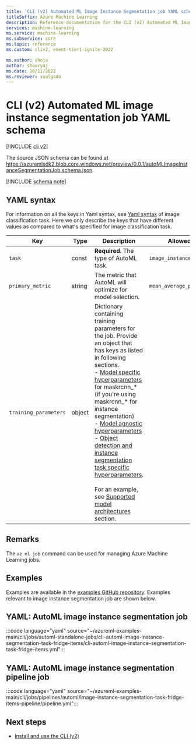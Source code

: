 ```yaml
---
title: 'CLI (v2) Automated ML Image Instance Segmentation job YAML schema'
titleSuffix: Azure Machine Learning
description: Reference documentation for the CLI (v2) Automated ML Image Instance Segmentation job YAML schema.
services: machine-learning
ms.service: machine-learning
ms.subservice: core
ms.topic: reference
ms.custom: cliv2, event-tier1-ignite-2022

ms.author: shoja
author: shouryaj
ms.date: 10/11/2022
ms.reviewer: ssalgado
---
```


# CLI (v2) Automated ML image instance segmentation job YAML schema

[!INCLUDE [cli v2](../../includes/machine-learning-cli-v2.md)]

The source JSON schema can be found at https://azuremlsdk2.blob.core.windows.net/preview/0.0.1/autoMLImageInstanceSegmentationJob.schema.json.


[!INCLUDE [schema note](../../includes/machine-learning-preview-old-json-schema-note.md)]

## YAML syntax

For information on all the keys in Yaml syntax, see [Yaml syntax](./reference-automl-images-cli-classification.md#yaml-syntax) of image classification task. Here we only describe the keys that have different values as compared to what's specified for image classification task.

| Key | Type | Description | Allowed values | Default value |
| --- | ---- | ----------- | -------------- | ------------- |
| `task` | const | **Required.** The type of AutoML task. | `image_instance_segmentation` | `image_instance_segmentation` |
| `primary_metric` | string |  The metric that AutoML will optimize for model selection. |`mean_average_precision` | `mean_average_precision` |
| `training_parameters` | object | Dictionary containing training parameters for the job. Provide an object that has keys as listed in following sections. <br> - [Model specific hyperparameters](./reference-automl-images-hyperparameters.md#model-specific-hyperparameters) for maskrcnn_* (if you're using maskrcnn_* for instance segmentation) <br> - [Model agnostic hyperparameters](./reference-automl-images-hyperparameters.md#model-agnostic-hyperparameters) <br> - [Object detection and instance segmentation task specific hyperparameters](./reference-automl-images-hyperparameters.md#object-detection-and-instance-segmentation-task-specific-hyperparameters). <br> <br> For an example, see [Supported model architectures](./how-to-auto-train-image-models.md?tabs=cli#supported-model-architectures) section.| | |

## Remarks

The `az ml job` command can be used for managing Azure Machine Learning jobs.

## Examples

Examples are available in the [examples GitHub repository](https://github.com/Azure/azureml-examples/tree/main/cli/jobs). Examples relevant to image instance segmentation job are shown below.

## YAML: AutoML image instance segmentation job

:::code language="yaml" source="~/azureml-examples-main/cli/jobs/automl-standalone-jobs/cli-automl-image-instance-segmentation-task-fridge-items/cli-automl-image-instance-segmentation-task-fridge-items.yml":::

## YAML: AutoML image instance segmentation pipeline job

:::code language="yaml" source="~/azureml-examples-main/cli/jobs/pipelines/automl/image-instance-segmentation-task-fridge-items-pipeline/pipeline.yml":::

## Next steps

- [Install and use the CLI (v2)](how-to-configure-cli.md)
